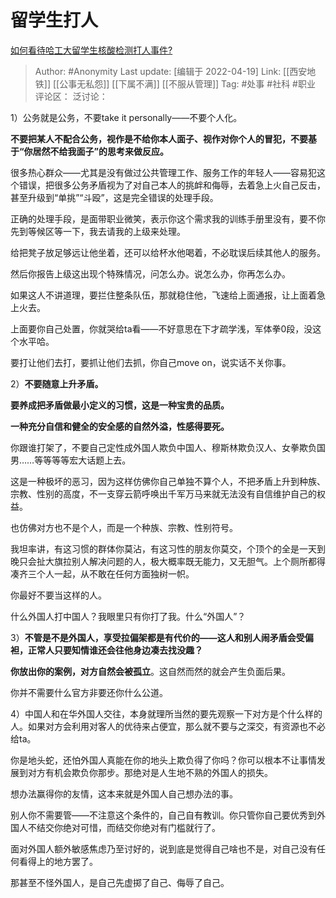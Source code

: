 # 留学生打人
[如何看待哈工大留学生核酸检测打人事件?](https://www.zhihu.com/question/528689203/answer/2446420945)

> Author: #Anonymity
> Last update: [编辑于 2022-04-19]
> Link: [[西安地铁]] [[公事无私怨]] [[下属不满]] [[不服从管理]]
> Tag: #处事 #社科 #职业
> 评论区：
> 泛讨论：

1）公务就是公务，不要take it personally——不要个人化。

**不要把某人不配合公务，视作是不给你本人面子、视作对你个人的冒犯，不要基于“你居然不给我面子”的思考来做反应。**

很多热心群众——尤其是没有做过公共管理工作、服务工作的年轻人——容易犯这个错误，把很多公务矛盾视为了对自己本人的挑衅和侮辱，去着急上火自己反击，甚至升级到“单挑”“斗殴”，这是完全错误的处理手段。

正确的处理手段，是面带职业微笑，表示你这个需求我的训练手册里没有，要不你先到等候区等一下，我去请我的上级来处理。

给把凳子放足够远让他坐着，还可以给杯水他喝着，不必耽误后续其他人的服务。

然后你报告上级这出现个特殊情况，问怎么办。说怎么办，你再怎么办。

如果这人不讲道理，要拦住整条队伍，那就稳住他，飞速给上面通报，让上面着急上火去。

上面要你自己处置，你就哭给ta看——不好意思在下才疏学浅，军体拳0段，没这个水平哈。

要打让他们去打，要抓让他们去抓，你自己move on，说实话不关你事。

2）**不要随意上升矛盾。**

**要养成把矛盾做最小定义的习惯，这是一种宝贵的品质。**

**一种充分自信和健全的安全感的自然外溢，性感得要死。**

你跟谁打架了，不要自己定性成外国人欺负中国人、穆斯林欺负汉人、女拳欺负国男……等等等等宏大话题上去。

这是一种极坏的恶习，因为这样仿佛你自己单独不算个人，不把矛盾上升到种族、宗教、性别的高度，不一支穿云箭呼唤出千军万马来就无法没有自信维护自己的权益。

也仿佛对方也不是个人，而是一个种族、宗教、性别符号。

我坦率讲，有这习惯的群体你莫沾，有这习性的朋友你莫交，个顶个的全是一天到晚只会扯大旗拉别人解决问题的人，极大概率既无能力，又无胆气。上个厕所都得凑齐三个人一起，从不敢在任何方面独树一帜。

你最好不要当这样的人。

什么外国人打中国人？我眼里只有你打了我。什么“外国人”？

3）**不管是不是外国人，享受拉偏架都是有代价的——这人和别人闹矛盾会受偏袒，正常人只要知情谁还会往他身边凑去找没趣？**

**你放出你的案例，对方自然会被孤立**。这自然而然的就会产生负面后果。

你并不需要什么官方非要还你什么公道。

4）中国人和在华外国人交往，本身就理所当然的要先观察一下对方是个什么样的人。如果对方会利用对客人的优待来占便宜，那么就不要与之深交，有资源也不必给ta。

你是地头蛇，还怕外国人真能在你的地头上欺负得了你吗？你可以根本不让事情发展到对方有机会欺负你那步。那绝对是人生地不熟的外国人的损失。

想办法赢得你的友情，这本来就是外国人自己想办法的事。

别人你不需要管——不注意这个条件的，自己自有教训。你只管你自己要优秀到外国人不结交你绝对可惜，而结交你绝对有门槛就行了。

面对外国人额外敏感焦虑乃至讨好的，说到底是觉得自己啥也不是，对自己没有任何看得上的地方罢了。

那甚至不怪外国人，是自己先虚掷了自己、侮辱了自己。

